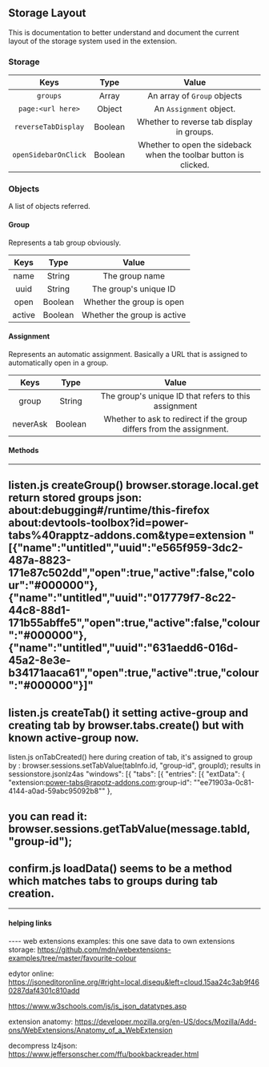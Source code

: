 ## Storage Layout

This is documentation to better understand and document the current layout of the storage system used in the extension.

### Storage

|         Keys         |   Type  |                              Value                               |
| :------------------: | :-----: | :--------------------------------------------------------------: |
|       `groups`       |  Array  |                   An array of `Group` objects                    |
|  `page:<url here>`   |  Object |                     An `Assignment` object.                      |
| `reverseTabDisplay`  | Boolean |            Whether to reverse tab display in groups.             |
| `openSidebarOnClick` | Boolean | Whether to open the sideback when the toolbar button is clicked. |


### Objects

A list of objects referred.

#### Group

Represents a tab group obviously.

|  Keys  |   Type  |            Value            |
| :----: | :-----: | :-------------------------: |
|  name  |  String |        The group name       |
|  uuid  |  String |    The group's unique ID    |
|  open  | Boolean |  Whether the group is open  |
| active | Boolean | Whether the group is active |


#### Assignment

Represents an automatic assignment. Basically a URL that is assigned to automatically open in a group.

|   Keys   |   Type  |                                Value                                 |
| :------: | :-----: | :------------------------------------------------------------------: |
|  group   |  String |         The group's unique ID that refers to this assignment         |
| neverAsk | Boolean | Whether to ask to redirect if the group differs from the assignment. |


#### Methods 
----
listen.js createGroup()
    browser.storage.local.get return stored groups json:
    about:debugging#/runtime/this-firefox
    about:devtools-toolbox?id=power-tabs%40rapptz-addons.com&type=extension
     "[{"name":"untitled","uuid":"e565f959-3dc2-487a-8823-171e87c502dd","open":true,"active":false,"colour":"#000000"},{"name":"untitled","uuid":"017779f7-8c22-44c8-88d1-171b55abffe5","open":true,"active":false,"colour":"#000000"},{"name":"untitled","uuid":"631aedd6-016d-45a2-8e3e-b34171aaca61","open":true,"active":true,"colour":"#000000"}]"
----
listen.js createTab()
it setting active-group and creating tab by browser.tabs.create() but with known active-group now.
----
listen.js onTabCreated() here during creation of tab, it's assigned to group by :
    browser.sessions.setTabValue(tabInfo.id, "group-id", groupId);
results in sessionstore.jsonlz4as
    "windows": [{
            "tabs": [{
                    "entries": [{
                    "extData": {
                        "extension:power-tabs@rapptz-addons.com:group-id": "\"ee71903a-0c81-4144-a0ad-59abc95092b8\""
                    },

you can read it:
    browser.sessions.getTabValue(message.tabId, "group-id");
----
confirm.js loadData()
seems to be a method which matches tabs to groups during tab creation.
----

------------------------------------------------------------------------
#### helping links

---- web extensions examples:
this one save data to own extensions storage:
https://github.com/mdn/webextensions-examples/tree/master/favourite-colour

edytor online:
https://jsoneditoronline.org/#right=local.disequ&left=cloud.15aa24c3ab9f460287daf4301c810add

https://www.w3schools.com/js/js_json_datatypes.asp



extension anatomy:
https://developer.mozilla.org/en-US/docs/Mozilla/Add-ons/WebExtensions/Anatomy_of_a_WebExtension

decompress lz4json:
https://www.jeffersonscher.com/ffu/bookbackreader.html